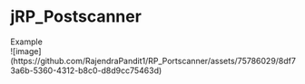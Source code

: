 <h1>jRP_Postscanner</h1>
Example<br>![image](https://github.com/RajendraPandit1/RP_Portscanner/assets/75786029/8df73a6b-5360-4312-b8c0-d8d9cc75463d)
